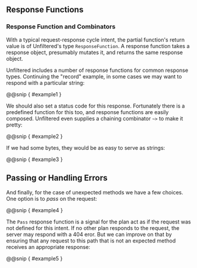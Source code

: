 Response Functions
------------------

### Response Function and Combinators

With a typical request-response cycle intent, the partial function's
return value is of Unfiltered's type `ResponseFunction`. A response
function takes a response object, presumably mutates it, and returns
the same response object.

Unfiltered includes a number of response functions for common response
types. Continuing the "record" example, in some cases we may want to
respond with a particular string:

@@snip [ ](../../scala/06/c.scala) { #example1 }

We should also set a status code for this response. Fortunately there
is a predefined function for this too, and response functions are
easily composed. Unfiltered even supplies a chaining combinator `~>`
to make it pretty:

@@snip [ ](../../scala/06/c.scala) { #example2 }

If we had some bytes, they would be as easy to serve as strings:

@@snip [ ](../../scala/06/c.scala) { #example3 }

Passing or Handling Errors
--------------------------

And finally, for the case of unexpected methods we have a few
choices. One option is to *pass* on the request:

@@snip [ ](../../scala/06/c.scala) { #example4 }

The `Pass` response function is a signal for the plan act as if the
request was not defined for this intent. If no other plan responds to
the request, the server may respond with a 404 eror. But we can
improve on that by ensuring that any request to this path that is not
an expected method receives an appropriate response:

@@snip [ ](../../scala/06/c.scala) { #example5 }
